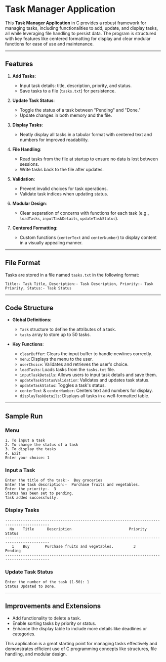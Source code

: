 # Task Manager Application

This **Task Manager Application** in C provides a robust framework for managing tasks, including functionalities to add, update, and display tasks, all while leveraging file handling to persist data. The program is structured with key features like centered formatting for display and clear modular functions for ease of use and maintenance.

---

## **Features**

1. **Add Tasks**:
   - Input task details: title, description, priority, and status.
   - Save tasks to a file (`tasks.txt`) for persistence.

2. **Update Task Status**:
   - Toggle the status of a task between "Pending" and "Done."
   - Update changes in both memory and the file.

3. **Display Tasks**:
   - Neatly display all tasks in a tabular format with centered text and numbers for improved readability.

4. **File Handling**:
   - Read tasks from the file at startup to ensure no data is lost between sessions.
   - Write tasks back to the file after updates.

5. **Validation**:
   - Prevent invalid choices for task operations.
   - Validate task indices when updating status.

6. **Modular Design**:
   - Clear separation of concerns with functions for each task (e.g., `loadTasks`, `inputTaskDetails`, `updateTaskStatus`).

7. **Centered Formatting**:
   - Custom functions (`centerText` and `centerNumber`) to display content in a visually appealing manner.

---

## **File Format**

Tasks are stored in a file named `tasks.txt` in the following format:
```
Title:- Task Title, Description:- Task Description, Priority:- Task Priority, Status:- Task Status
```


---

## **Code Structure**

- **Global Definitions**:
  - `Task` structure to define the attributes of a task.
  - `tasks` array to store up to 50 tasks.

- **Key Functions**:
  - `clearBuffer`: Clears the input buffer to handle newlines correctly.
  - `menu`: Displays the menu to the user.
  - `userChoice`: Validates and retrieves the user's choice.
  - `loadTasks`: Loads tasks from the `tasks.txt` file.
  - `inputTaskDetails`: Allows users to input task details and save them.
  - `updateTaskStatusValidation`: Validates and updates task status.
  - `updateTaskStatus`: Toggles a task's status.
  - `centerText` & `centerNumber`: Centers text and numbers for display.
  - `displayTaskDetails`: Displays all tasks in a well-formatted table.

---

## **Sample Run**

### **Menu**
```
1. To input a task
2. To change the status of a task
3. To display the tasks
4. Exit
Enter your choice: 1
```

### **Input a Task**
```
Enter the title of the task:-  Buy groceries
Enter the task description:-  Purchase fruits and vegetables.
Enter the priority:-  3
Status has been set to pending.
Task added successfully.
```

### **Display Tasks**
```
------------------------------------------------------------------------------------------
  No    Title      Description                          Priority         Status
------------------------------------------------------------------------------------------
   1    Buy       Purchase fruits and vegetables.         3            Pending
------------------------------------------------------------------------------------------
```

### **Update Task Status**
```
Enter the number of the task (1-50): 1
Status Updated to Done.
```

---

## **Improvements and Extensions**

- Add functionality to delete a task.
- Enable sorting tasks by priority or status.
- Enhance the display table to include more details like deadlines or categories.

This application is a great starting point for managing tasks effectively and demonstrates efficient use of C programming concepts like structures, file handling, and modular design.
